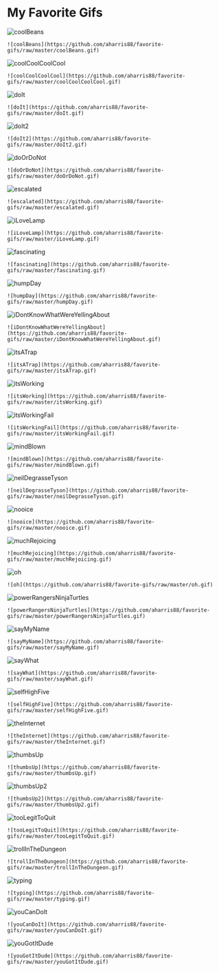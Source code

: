 # My Favorite Gifs

![coolBeans](https://github.com/aharris88/favorite-gifs/raw/master/coolBeans.gif)
```
![coolBeans](https://github.com/aharris88/favorite-gifs/raw/master/coolBeans.gif)
```

![coolCoolCoolCool](https://github.com/aharris88/favorite-gifs/raw/master/coolCoolCoolCool.gif)
```
![coolCoolCoolCool](https://github.com/aharris88/favorite-gifs/raw/master/coolCoolCoolCool.gif)
```

![doIt](https://github.com/aharris88/favorite-gifs/raw/master/doIt.gif)
```
![doIt](https://github.com/aharris88/favorite-gifs/raw/master/doIt.gif)
```

![doIt2](https://github.com/aharris88/favorite-gifs/raw/master/doIt2.gif)
```
![doIt2](https://github.com/aharris88/favorite-gifs/raw/master/doIt2.gif)
```

![doOrDoNot](https://github.com/aharris88/favorite-gifs/raw/master/doOrDoNot.gif)
```
![doOrDoNot](https://github.com/aharris88/favorite-gifs/raw/master/doOrDoNot.gif)
```

![escalated](https://github.com/aharris88/favorite-gifs/raw/master/escalated.gif)
```
![escalated](https://github.com/aharris88/favorite-gifs/raw/master/escalated.gif)
```

![iLoveLamp](https://github.com/aharris88/favorite-gifs/raw/master/iLoveLamp.gif)
```
![iLoveLamp](https://github.com/aharris88/favorite-gifs/raw/master/iLoveLamp.gif)
```

![fascinating](https://github.com/aharris88/favorite-gifs/raw/master/fascinating.gif)
```
![fascinating](https://github.com/aharris88/favorite-gifs/raw/master/fascinating.gif)
```

![humpDay](https://github.com/aharris88/favorite-gifs/raw/master/humpDay.gif)
```
![humpDay](https://github.com/aharris88/favorite-gifs/raw/master/humpDay.gif)
```

![iDontKnowWhatWereYellingAbout](https://github.com/aharris88/favorite-gifs/raw/master/iDontKnowWhatWereYellingAbout.gif)
```
![iDontKnowWhatWereYellingAbout](https://github.com/aharris88/favorite-gifs/raw/master/iDontKnowWhatWereYellingAbout.gif)
```

![itsATrap](https://github.com/aharris88/favorite-gifs/raw/master/itsATrap.gif)
```
![itsATrap](https://github.com/aharris88/favorite-gifs/raw/master/itsATrap.gif)
```

![itsWorking](https://github.com/aharris88/favorite-gifs/raw/master/itsWorking.gif)
```
![itsWorking](https://github.com/aharris88/favorite-gifs/raw/master/itsWorking.gif)
```

![itsWorkingFail](https://github.com/aharris88/favorite-gifs/raw/master/itsWorkingFail.gif)
```
![itsWorkingFail](https://github.com/aharris88/favorite-gifs/raw/master/itsWorkingFail.gif)
```

![mindBlown](https://github.com/aharris88/favorite-gifs/raw/master/mindBlown.gif)
```
![mindBlown](https://github.com/aharris88/favorite-gifs/raw/master/mindBlown.gif)
```

![neilDegrasseTyson](https://github.com/aharris88/favorite-gifs/raw/master/neilDegrasseTyson.gif)
```
![neilDegrasseTyson](https://github.com/aharris88/favorite-gifs/raw/master/neilDegrasseTyson.gif)
```

![nooice](https://github.com/aharris88/favorite-gifs/raw/master/nooice.gif)
```
![nooice](https://github.com/aharris88/favorite-gifs/raw/master/nooice.gif)
```

![muchRejoicing](https://github.com/aharris88/favorite-gifs/raw/master/muchRejoicing.gif)
```
![muchRejoicing](https://github.com/aharris88/favorite-gifs/raw/master/muchRejoicing.gif)
```

![oh](https://github.com/aharris88/favorite-gifs/raw/master/oh.gif)
```
![oh](https://github.com/aharris88/favorite-gifs/raw/master/oh.gif)
```

![powerRangersNinjaTurtles](https://github.com/aharris88/favorite-gifs/raw/master/powerRangersNinjaTurtles.gif)
```
![powerRangersNinjaTurtles](https://github.com/aharris88/favorite-gifs/raw/master/powerRangersNinjaTurtles.gif)
```

![sayMyName](https://github.com/aharris88/favorite-gifs/raw/master/sayMyName.gif)
```
![sayMyName](https://github.com/aharris88/favorite-gifs/raw/master/sayMyName.gif)
```

![sayWhat](https://github.com/aharris88/favorite-gifs/raw/master/sayWhat.gif)
```
![sayWhat](https://github.com/aharris88/favorite-gifs/raw/master/sayWhat.gif)
```

![selfHighFive](https://github.com/aharris88/favorite-gifs/raw/master/selfHighFive.gif)
```
![selfHighFive](https://github.com/aharris88/favorite-gifs/raw/master/selfHighFive.gif)
```

![theInternet](https://github.com/aharris88/favorite-gifs/raw/master/theInternet.gif)
```
![theInternet](https://github.com/aharris88/favorite-gifs/raw/master/theInternet.gif)
```

![thumbsUp](https://github.com/aharris88/favorite-gifs/raw/master/thumbsUp.gif)
```
![thumbsUp](https://github.com/aharris88/favorite-gifs/raw/master/thumbsUp.gif)
```

![thumbsUp2](https://github.com/aharris88/favorite-gifs/raw/master/thumbsUp2.gif)
```
![thumbsUp2](https://github.com/aharris88/favorite-gifs/raw/master/thumbsUp2.gif)
```

![tooLegitToQuit](https://github.com/aharris88/favorite-gifs/raw/master/tooLegitToQuit.gif)
```
![tooLegitToQuit](https://github.com/aharris88/favorite-gifs/raw/master/tooLegitToQuit.gif)
```

![trollInTheDungeon](https://github.com/aharris88/favorite-gifs/raw/master/trollInTheDungeon.gif)
```
![trollInTheDungeon](https://github.com/aharris88/favorite-gifs/raw/master/trollInTheDungeon.gif)
```

![typing](https://github.com/aharris88/favorite-gifs/raw/master/typing.gif)
```
![typing](https://github.com/aharris88/favorite-gifs/raw/master/typing.gif)
```

![youCanDoIt](https://github.com/aharris88/favorite-gifs/raw/master/youCanDoIt.gif)
```
![youCanDoIt](https://github.com/aharris88/favorite-gifs/raw/master/youCanDoIt.gif)
```

![youGotItDude](https://github.com/aharris88/favorite-gifs/raw/master/youGotItDude.gif)
```
![youGotItDude](https://github.com/aharris88/favorite-gifs/raw/master/youGotItDude.gif)
```
